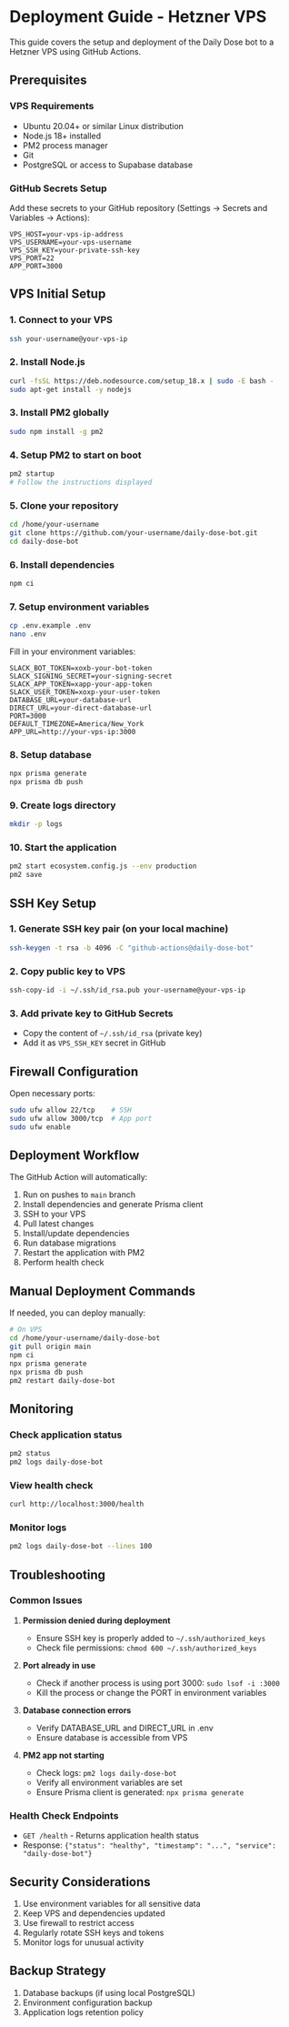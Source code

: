 # Deployment Guide - Hetzner VPS

This guide covers the setup and deployment of the Daily Dose bot to a Hetzner VPS using GitHub Actions.

## Prerequisites

### VPS Requirements
- Ubuntu 20.04+ or similar Linux distribution
- Node.js 18+ installed
- PM2 process manager
- Git
- PostgreSQL or access to Supabase database

### GitHub Secrets Setup

Add these secrets to your GitHub repository (Settings → Secrets and Variables → Actions):

```
VPS_HOST=your-vps-ip-address
VPS_USERNAME=your-vps-username
VPS_SSH_KEY=your-private-ssh-key
VPS_PORT=22
APP_PORT=3000
```

## VPS Initial Setup

### 1. Connect to your VPS
```bash
ssh your-username@your-vps-ip
```

### 2. Install Node.js
```bash
curl -fsSL https://deb.nodesource.com/setup_18.x | sudo -E bash -
sudo apt-get install -y nodejs
```

### 3. Install PM2 globally
```bash
sudo npm install -g pm2
```

### 4. Setup PM2 to start on boot
```bash
pm2 startup
# Follow the instructions displayed
```

### 5. Clone your repository
```bash
cd /home/your-username
git clone https://github.com/your-username/daily-dose-bot.git
cd daily-dose-bot
```

### 6. Install dependencies
```bash
npm ci
```

### 7. Setup environment variables
```bash
cp .env.example .env
nano .env
```

Fill in your environment variables:
```env
SLACK_BOT_TOKEN=xoxb-your-bot-token
SLACK_SIGNING_SECRET=your-signing-secret
SLACK_APP_TOKEN=xapp-your-app-token
SLACK_USER_TOKEN=xoxp-your-user-token
DATABASE_URL=your-database-url
DIRECT_URL=your-direct-database-url
PORT=3000
DEFAULT_TIMEZONE=America/New_York
APP_URL=http://your-vps-ip:3000
```

### 8. Setup database
```bash
npx prisma generate
npx prisma db push
```

### 9. Create logs directory
```bash
mkdir -p logs
```

### 10. Start the application
```bash
pm2 start ecosystem.config.js --env production
pm2 save
```

## SSH Key Setup

### 1. Generate SSH key pair (on your local machine)
```bash
ssh-keygen -t rsa -b 4096 -C "github-actions@daily-dose-bot"
```

### 2. Copy public key to VPS
```bash
ssh-copy-id -i ~/.ssh/id_rsa.pub your-username@your-vps-ip
```

### 3. Add private key to GitHub Secrets
- Copy the content of `~/.ssh/id_rsa` (private key)
- Add it as `VPS_SSH_KEY` secret in GitHub

## Firewall Configuration

Open necessary ports:
```bash
sudo ufw allow 22/tcp    # SSH
sudo ufw allow 3000/tcp  # App port
sudo ufw enable
```

## Deployment Workflow

The GitHub Action will automatically:
1. Run on pushes to `main` branch
2. Install dependencies and generate Prisma client
3. SSH to your VPS
4. Pull latest changes
5. Install/update dependencies
6. Run database migrations
7. Restart the application with PM2
8. Perform health check

## Manual Deployment Commands

If needed, you can deploy manually:

```bash
# On VPS
cd /home/your-username/daily-dose-bot
git pull origin main
npm ci
npx prisma generate
npx prisma db push
pm2 restart daily-dose-bot
```

## Monitoring

### Check application status
```bash
pm2 status
pm2 logs daily-dose-bot
```

### View health check
```bash
curl http://localhost:3000/health
```

### Monitor logs
```bash
pm2 logs daily-dose-bot --lines 100
```

## Troubleshooting

### Common Issues

1. **Permission denied during deployment**
   - Ensure SSH key is properly added to `~/.ssh/authorized_keys`
   - Check file permissions: `chmod 600 ~/.ssh/authorized_keys`

2. **Port already in use**
   - Check if another process is using port 3000: `sudo lsof -i :3000`
   - Kill the process or change the PORT in environment variables

3. **Database connection errors**
   - Verify DATABASE_URL and DIRECT_URL in .env
   - Ensure database is accessible from VPS

4. **PM2 app not starting**
   - Check logs: `pm2 logs daily-dose-bot`
   - Verify all environment variables are set
   - Ensure Prisma client is generated: `npx prisma generate`

### Health Check Endpoints

- `GET /health` - Returns application health status
- Response: `{"status": "healthy", "timestamp": "...", "service": "daily-dose-bot"}`

## Security Considerations

1. Use environment variables for all sensitive data
2. Keep VPS and dependencies updated
3. Use firewall to restrict access
4. Regularly rotate SSH keys and tokens
5. Monitor logs for unusual activity

## Backup Strategy

1. Database backups (if using local PostgreSQL)
2. Environment configuration backup
3. Application logs retention policy